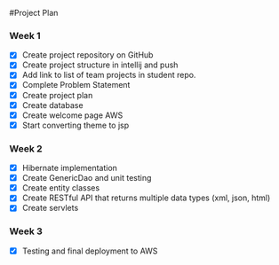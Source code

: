 #Project Plan

### Week 1
- [x] Create project repository on GitHub
- [x] Create project structure in intellij and push
- [x] Add link to list of team projects in student repo.
- [x] Complete Problem Statement
- [x] Create project plan
- [x] Create database
- [x] Create welcome page AWS
- [x] Start converting theme to jsp

### Week 2
- [x] Hibernate implementation
- [x] Create GenericDao and unit testing
- [x] Create entity classes
- [x] Create RESTful API that returns multiple data types (xml, json, html)
- [x] Create servlets

### Week 3
- [x] Testing and final deployment to AWS
